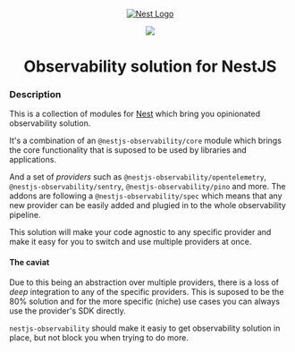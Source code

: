 <p align="center">
  <a href="http://nestjs.com/" target="blank"><img src="http://kamilmysliwiec.com/public/nest-logo.png#1" alt="Nest Logo" />   </a>
</p>

<p align="center">
<a href="https://app.codacy.com/gh/mentos1386/nestjs-observability/dashboard?utm_source=gh&utm_medium=referral&utm_content=&utm_campaign=Badge_grade"><img src="https://app.codacy.com/project/badge/Grade/8829117cffa74d5f86ad0bfae5937706"/></a>
</p>

<h1 align="center">Observability solution for NestJS</h1>

### Description

This is a collection of modules for [Nest](https://github.com/nestjs/nest) which bring you opinionated observability solution.

It's a combination of an `@nestjs-observability/core` module which brings the core functionality that is suposed to be used by
libraries and applications.

And a set of _providers_ such as `@nestjs-observability/opentelemetry`, `@nestjs-observability/sentry`,
`@nestjs-observability/pino` and more. The addons are following a `@nestjs-observability/spec` which means that any new provider
can be easily added and plugied in to the whole observability pipeline.

This solution will make your code agnostic to any specific provider and make it easy for you to switch and use multiple providers at once.

#### The caviat

Due to this being an abstraction over multiple providers, there is a loss of _deep_ integration to any of the specific providers. This is
suposed to be the 80% solution and for the more specific (niche) use cases you can always use the provider's SDK directly.

`nestjs-observability` should make it easiy to get observability solution in place, but not block you when trying to do more.
